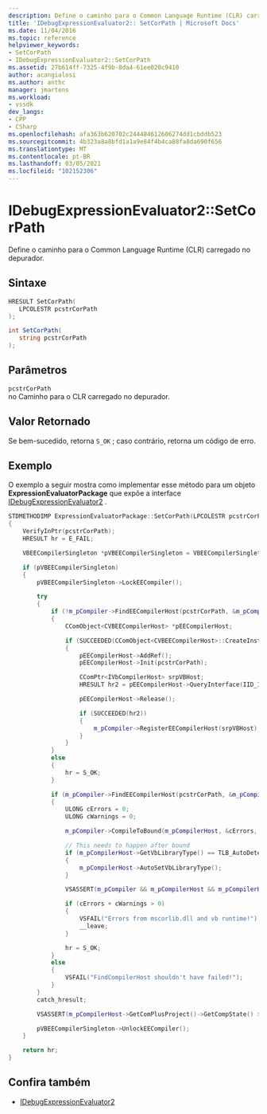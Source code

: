 ```yaml
---
description: Define o caminho para o Common Language Runtime (CLR) carregado no depurador.
title: 'IDebugExpressionEvaluator2:: SetCorPath | Microsoft Docs'
ms.date: 11/04/2016
ms.topic: reference
helpviewer_keywords:
- SetCorPath
- IDebugExpressionEvaluator2::SetCorPath
ms.assetid: 27b614ff-7325-4f9b-8da4-61ee020c9410
author: acangialosi
ms.author: anthc
manager: jmartens
ms.workload:
- vssdk
dev_langs:
- CPP
- CSharp
ms.openlocfilehash: afa363b620702c244484612606274dd1cbddb523
ms.sourcegitcommit: 4b323a8a8bfd1a1a9e84f4b4ca88fa8da690f656
ms.translationtype: MT
ms.contentlocale: pt-BR
ms.lasthandoff: 03/05/2021
ms.locfileid: "102152306"
---
```

# <a name="idebugexpressionevaluator2setcorpath"></a>IDebugExpressionEvaluator2::SetCorPath
Define o caminho para o Common Language Runtime (CLR) carregado no depurador.

## <a name="syntax"></a>Sintaxe

```cpp
HRESULT SetCorPath(
   LPCOLESTR pcstrCorPath
);
```

```csharp
int SetCorPath(
   string pcstrCorPath
);
```

## <a name="parameters"></a>Parâmetros
`pcstrCorPath`\
no Caminho para o CLR carregado no depurador.

## <a name="return-value"></a>Valor Retornado
 Se bem-sucedido, retorna `S_OK` ; caso contrário, retorna um código de erro.

## <a name="example"></a>Exemplo
 O exemplo a seguir mostra como implementar esse método para um objeto **ExpressionEvaluatorPackage** que expõe a interface [IDebugExpressionEvaluator2](../../../extensibility/debugger/reference/idebugexpressionevaluator2.md) .

```cpp
STDMETHODIMP ExpressionEvaluatorPackage::SetCorPath(LPCOLESTR pcstrCorPath)
{
    VerifyInPtr(pcstrCorPath);
    HRESULT hr = E_FAIL;

    VBEECompilerSingleton *pVBEECompilerSingleton = VBEECompilerSingleton::Instance();

    if (pVBEECompilerSingleton)
    {
        pVBEECompilerSingleton->LockEECompiler();

        try
        {
            if (!m_pCompiler->FindEECompilerHost(pcstrCorPath, &m_pCompilerHost))
            {
                CComObject<CVBEECompilerHost> *pEECompilerHost;

                if (SUCCEEDED(CComObject<CVBEECompilerHost>::CreateInstance(&pEECompilerHost)))
                {
                    pEECompilerHost->AddRef();
                    pEECompilerHost->Init(pcstrCorPath);

                    CComPtr<IVbCompilerHost> srpVBHost;
                    HRESULT hr2 = pEECompilerHost->QueryInterface(IID_IVbCompilerHost, (void **)&srpVBHost);

                    pEECompilerHost->Release();

                    if (SUCCEEDED(hr2))
                    {
                        m_pCompiler->RegisterEECompilerHost(srpVBHost);
                    }
                }
            }
            else
            {
                hr = S_OK;
            }

            if (m_pCompiler->FindEECompilerHost(pcstrCorPath, &m_pCompilerHost))
            {
                ULONG cErrors = 0;
                ULONG cWarnings = 0;

                m_pCompiler->CompileToBound(m_pCompilerHost, &cErrors, &cWarnings, NULL);

                // This needs to happen after bound
                if (m_pCompilerHost->GetVbLibraryType() == TLB_AutoDetect)
                {
                    m_pCompilerHost->AutoSetVbLibraryType();
                }

                VSASSERT(m_pCompiler && m_pCompilerHost && m_pCompilerHost->GetIntrinsicSymbol(t_i4) != NULL, "Invalid state");

                if (cErrors + cWarnings > 0)
                {
                    VSFAIL("Errors from mscorlib.dll and vb runtime!");
                    __leave;
                }

                hr = S_OK;
            }
            else
            {
                VSFAIL("FindCompilerHost shouldn't have failed!");
            }
        }
        catch_hresult;

        VSASSERT(m_pCompilerHost->GetComPlusProject()->GetCompState() >= CS_Bound, "Debugger mscorlib not in bound state");

        pVBEECompilerSingleton->UnlockEECompiler();
    }

    return hr;
}
```

## <a name="see-also"></a>Confira também
- [IDebugExpressionEvaluator2](../../../extensibility/debugger/reference/idebugexpressionevaluator2.md)
